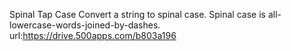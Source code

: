 Spinal Tap Case
Convert a string to spinal case. Spinal case is all-lowercase-words-joined-by-dashes.
url:https://drive.500apps.com/b803a196